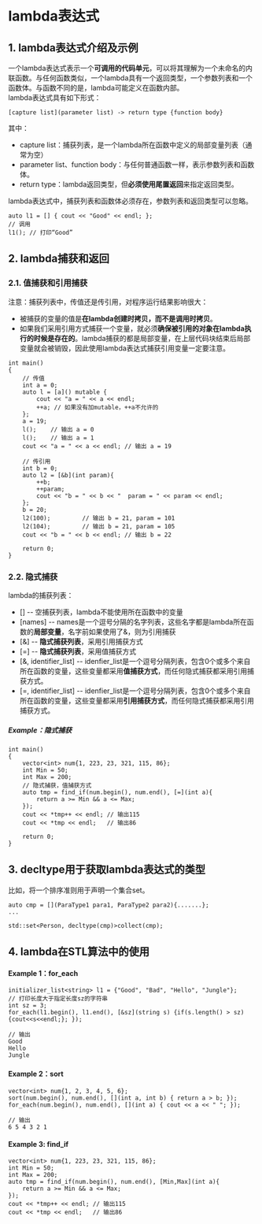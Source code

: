 # lambda表达式

## 1. lambda表达式介绍及示例
一个lambda表达式表示一个**可调用的代码单元**，可以将其理解为一个未命名的内联函数。与任何函数类似，一个lambda具有一个返回类型，一个参数列表和一个函数体。与函数不同的是，lambda可能定义在函数内部。   
lambda表达式具有如下形式：
```
[capture list](parameter list) -> return type {function body}
```
其中：
* capture list：捕获列表，是一个lambda所在函数中定义的局部变量列表（通常为空）
* parameter list、function body：与任何普通函数一样，表示参数列表和函数体。
* return type：lambda返回类型，但**必须使用尾置返回**来指定返回类型。

lambda表达式中，捕获列表和函数体必须存在，参数列表和返回类型可以忽略。
```
auto l1 = [] { cout << "Good" << endl; };
// 调用
l1(); // 打印“Good”
```

## 2. lambda捕获和返回
### 2.1. 值捕获和引用捕获
注意：捕获列表中，传值还是传引用，对程序运行结果影响很大：
- 被捕获的变量的值是**在lambda创建时拷贝，而不是调用时拷贝**。
- 如果我们采用引用方式捕获一个变量，就必须**确保被引用的对象在lambda执行的时候是存在的**。lambda捕获的都是局部变量，在上层代码块结束后局部变量就会被销毁，因此使用lambda表达式捕获引用变量一定要注意。
```
int main()
{
    // 传值
    int a = 0;
    auto l = [a]() mutable {
        cout << "a = " << a << endl;
        ++a; // 如果没有加mutable，++a不允许的
    };
    a = 19;
    l();    // 输出 a = 0
    l();    // 输出 a = 1
    cout << "a = " << a << endl; // 输出 a = 19

    // 传引用
    int b = 0;
    auto l2 = [&b](int param){
        ++b;
        ++param;
        cout << "b = " << b << "  param = " << param << endl;
    };
    b = 20;
    l2(100);         // 输出 b = 21, param = 101
    l2(104);         // 输出 b = 21, param = 105
    cout << "b = " << b << endl; // 输出 b = 22

    return 0;
}
```
### 2.2. 隐式捕获
lambda的捕获列表：
* []      -- 空捕获列表，lambda不能使用所在函数中的变量
* [names] -- names是一个逗号分隔的名字列表，这些名字都是lambda所在函数的**局部变量**，名字前如果使用了&，则为引用捕获
* [&]     -- **隐式捕获列表**，采用引用捕获方式
* [=]     -- **隐式捕获列表**，采用值捕获方式
* [&, identifier_list] -- idenfier_list是一个逗号分隔列表，包含0个或多个来自所在函数的变量，这些变量都采用**值捕获方式**，而任何隐式捕获都采用引用捕获方式。
* [=, identifier_list] -- idenfier_list是一个逗号分隔列表，包含0个或多个来自所在函数的变量，这些变量都采用**引用捕获方式**，而任何隐式捕获都采用引用捕获方式。
##### Example：隐式捕获
```
int main()
{
    vector<int> num{1, 223, 23, 321, 115, 86};
    int Min = 50;
    int Max = 200;
    // 隐式捕获，值捕获方式
    auto tmp = find_if(num.begin(), num.end(), [=](int a){
        return a >= Min && a <= Max;
    });
    cout << *tmp++ << endl; // 输出115
    cout << *tmp << endl;   // 输出86

    return 0;
}
```

## 3. decltype用于获取lambda表达式的类型
比如，将一个排序准则用于声明一个集合set。
```
auto cmp = [](ParaType1 para1, ParaType2 para2){.......};
...

std::set<Person, decltype(cmp)>collect(cmp);
```

## 4. lambda在STL算法中的使用
#### Example 1：for_each

```
initializer_list<string> l1 = {"Good", "Bad", "Hello", "Jungle"};
// 打印长度大于指定长度sz的字符串
int sz = 3;
for_each(l1.begin(), l1.end(), [&sz](string s) {if(s.length() > sz){cout<<s<<endl;}; });

// 输出
Good
Hello
Jungle
```
#### Example 2：sort
```
vector<int> num{1, 2, 3, 4, 5, 6};
sort(num.begin(), num.end(), [](int a, int b) { return a > b; });
for_each(num.begin(), num.end(), [](int a) { cout << a << " "; });

// 输出
6 5 4 3 2 1
```

#### Example 3: find_if
```
vector<int> num{1, 223, 23, 321, 115, 86};
int Min = 50;
int Max = 200;
auto tmp = find_if(num.begin(), num.end(), [Min,Max](int a){
    return a >= Min && a <= Max;
});
cout << *tmp++ << endl; // 输出115
cout << *tmp << endl;   // 输出86
```
